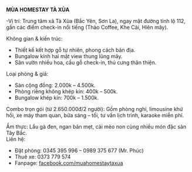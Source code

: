 **MÙA HOMESTAY TÀ XÙA** 

\-Vị trí: Trung tâm xã Tà Xùa (Bắc Yên, Sơn La), ngay mặt đường tỉnh lộ 112, gần các điểm check-in nổi tiếng (Thào Coffee, Khe Cải, Hiên mây).

Không gian & kiến trúc:

* Thiết kế kết hợp gỗ tự nhiên, phong cách bản địa.  
* Bungalow kính hai mặt view thung lũng mây.  
* Sân vườn nhiều hoa, cầu gỗ check-in, thú cưng thân thiện.

Loại phòng & giá:

* Sàn cộng đồng: 2.000k – 4.500k.  
* Phòng riêng không khép kín: 400k – 500k.  
* Bungalow khép kín: 700k – 1.500k.

Combo trọn gói (từ 2.650.000đ/2 người): Gồm phòng nghỉ, limousine khứ hồi, xe máy tham quan, bữa sáng – tối, tư vấn lịch trình, karaoke miễn phí.

Ẩm thực: Lẩu gà đen, ngan bản mẹt, cải mèo non cùng nhiều món đặc sản Tây Bắc.  
Liên hệ:

* Đặt phòng: 0345 395 996 – 0989 375 677 (Mr. Phúc)  
* Thuê xe: 0373 779 574  
* Fanpage: [facebook.com/muahomestaytaxua](https://facebook.com/muahomestaytaxua)

